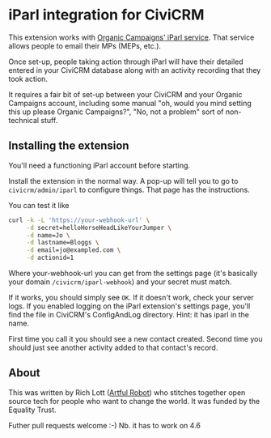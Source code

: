 # iParl integration for CiviCRM

This extension works with [Organic Campaigns' iParl service](http://www.organiccampaigns.com/). That service allows people to email their MPs (MEPs, etc.).

Once set-up, people taking action through iParl will have their detailed entered
in your CiviCRM database along with an activity recording that they took action.

It requires a fair bit of set-up between your CiviCRM and your Organic Campaigns
account, including some manual "oh, would you mind setting this up please
Organic Campaigns?", "No, not a problem" sort of non-technical stuff.

## Installing the extension

You'll need a functioning iParl account before starting.

Install the extension in the normal way. A pop-up will tell you to go to
`civicrm/admin/iparl` to configure things. That page has the instructions.

You can test it like
```sh
curl -k -L 'https://your-webhook-url' \
     -d secret=helloHorseHeadLikeYourJumper \
     -d name=Jo \
     -d lastname=Bloggs \
     -d email=jo@exampled.com \
     -d actionid=1
```

Where your-webhook-url you can get from the settings page (it's basically your
domain `/civicrm/iparl-webhook`) and your secret must match.

If it works, you should simply see `OK`. If it doesn't work, check your server
logs. If you enabled logging on the iParl extension's settings page, you'll find
the file in CiviCRM's ConfigAndLog directory. Hint: it has iparl in the name.

First time you call it you should see a new contact created. Second time you
should just see another activity added to that contact's record.

## About

This was written by Rich Lott ([Artful Robot](https://artfulrobot.uk)) who
stitches together open source tech for people who want to change the world. It
was funded by the Equality Trust.

Futher pull requests welcome :-) Nb. it has to work on 4.6
